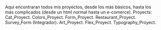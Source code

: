 Aqui encontraran todos mis proyectos, desde los más básicos, hasta los más complicados (desde un html normal hasta un e-comerce).
Proyects:
Cat_Proyect.
Colors_Proyect.
Form_Proyect.
Restaurant_Proyect.
Survey_Form (Integrador).
Art_Proyect.
Flex_Proyect.
Typography_Proyect.
